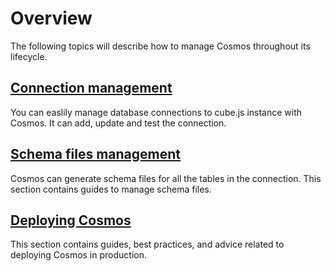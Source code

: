 # Overview

The following topics will describe how to manage Cosmos throughout its lifecycle.

## [Connection management](connections.md)

You can easlily manage database connections to cube.js instance with Cosmos. It can add, update and test the connection.

## [Schema files management](cubes.md)

Cosmos can generate schema files for all the tables in the connection. This section contains guides to manage schema files.

## [Deploying Cosmos](overview.md)

This section contains guides, best practices, and advice related to deploying Cosmos in production.
